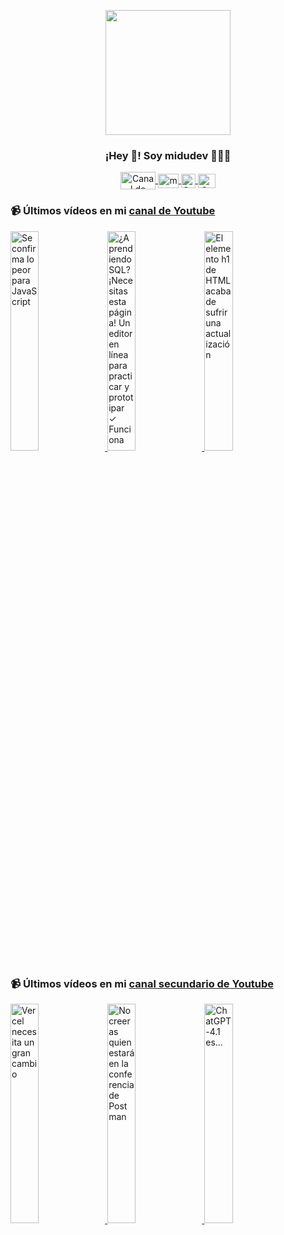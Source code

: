 <p align="center" width="300">
   <img align="center" width="200" src="https://user-images.githubusercontent.com/1561955/106762302-fda9de00-6635-11eb-99be-3ef744e60c0e.png" />
   <h3 align="center">¡Hey 👋! Soy midudev 👨🏻‍💻</h3>
</p>

<p align="center">
   <a href="https://twitch.tv/midudev" target="blank">
    <img align="center" src="https://upload.wikimedia.org/wikipedia/commons/c/ce/Twitch_logo_2019.svg" alt="Canal de Twitch de midudev" height="28px" width="56px" />
  </a>
  <span style="width: 8px;"> </span>
   <a href="https://youtube.com/midudev" target="blank">
    <img align="center" src="https://upload.wikimedia.org/wikipedia/commons/0/09/YouTube_full-color_icon_%282017%29.svg" alt="midudev" height="23px" width="33px" />
  </a>
  <span style="width: 8px;"> </span>
  <a href="https://instagram.com/midu.dev" target="blank">
    <img align="center" src="https://upload.wikimedia.org/wikipedia/commons/e/e7/Instagram_logo_2016.svg" alt="Canal de Instagram de midu.dev" height="23px" width="23px" />
  </a>
  <span style="width: 8px;"> </span>
  <a href="https://twitter.com/midudev" target="blank">
    <img align="center" src="https://upload.wikimedia.org/wikipedia/commons/thumb/6/6f/Logo_of_Twitter.svg/2491px-Logo_of_Twitter.svg.png" alt="Canal de Twitter de midudev" height="23px" width="28px" />
  </a>
</p>

### 📹 Últimos vídeos en mi [canal de Youtube](https://youtube.com/midudev?sub_confirmation=1)

<a href='https://youtu.be/0A7PDs8NRM0' target='_blank'>
  <img width='30%' src='https://img.youtube.com/vi/0A7PDs8NRM0/mqdefault.jpg' alt='Se confirma lo peor para JavaScript' />
</a>
<a href='https://youtu.be/0h4R3V1TxzQ' target='_blank'>
  <img width='30%' src='https://img.youtube.com/vi/0h4R3V1TxzQ/mqdefault.jpg' alt='¿Aprendiendo SQL? ¡Necesitas esta página! Un editor en línea para practicar y prototipar  ✓ Funciona' />
</a>
<a href='https://youtu.be/B_cpThcL-nM' target='_blank'>
  <img width='30%' src='https://img.youtube.com/vi/B_cpThcL-nM/mqdefault.jpg' alt='El elemento h1 de HTML acaba de sufrir una actualización' />
</a>

### 📹 Últimos vídeos en mi [canal secundario de Youtube](https://youtube.com/midulive?sub_confirmation=1)

<a href='https://youtu.be/ZQwRGUCtsQM' target='_blank'>
  <img width='30%' src='https://img.youtube.com/vi/ZQwRGUCtsQM/mqdefault.jpg' alt='Vercel necesita un gran cambio' />
</a>
<a href='https://youtu.be/pFc9QSsscVU' target='_blank'>
  <img width='30%' src='https://img.youtube.com/vi/pFc9QSsscVU/mqdefault.jpg' alt='No creeras quien estará en la conferencia de Postman' />
</a>
<a href='https://youtu.be/-vWVhqecB50' target='_blank'>
  <img width='30%' src='https://img.youtube.com/vi/-vWVhqecB50/mqdefault.jpg' alt='ChatGPT-4.1 es...' />
</a>